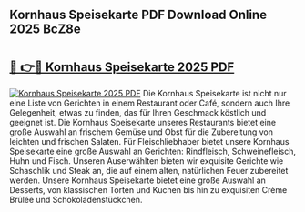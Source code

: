 ## Kornhaus Speisekarte PDF Download Online 2025 BcZ8e

# <h2><a href="http://gcdcvk.nevu.top/?p=Kornhaus+Speisekarte">🔗 👉🔴 Kornhaus Speisekarte 2025 PDF</a></h2>

[![Kornhaus Speisekarte 2025 PDF](https://i.imgur.com/dBaPXMq.png)](http://gcdcvk.nevu.top/?p=Kornhaus+Speisekarte)
Die Kornhaus Speisekarte ist nicht nur eine Liste von Gerichten in einem Restaurant oder Café, sondern auch Ihre Gelegenheit, etwas zu finden, das für Ihren Geschmack köstlich und geeignet ist. Die Kornhaus Speisekarte unseres Restaurants bietet eine große Auswahl an frischem Gemüse und Obst für die Zubereitung von leichten und frischen Salaten. Für Fleischliebhaber bietet unsere Kornhaus Speisekarte eine große Auswahl an Gerichten: Rindfleisch, Schweinefleisch, Huhn und Fisch. Unseren Auserwählten bieten wir exquisite Gerichte wie Schaschlik und Steak an, die auf einem alten, natürlichen Feuer zubereitet werden. Unsere Kornhaus Speisekarte bietet eine große Auswahl an Desserts, von klassischen Torten und Kuchen bis hin zu exquisiten Crème Brûlée und Schokoladenstückchen.
